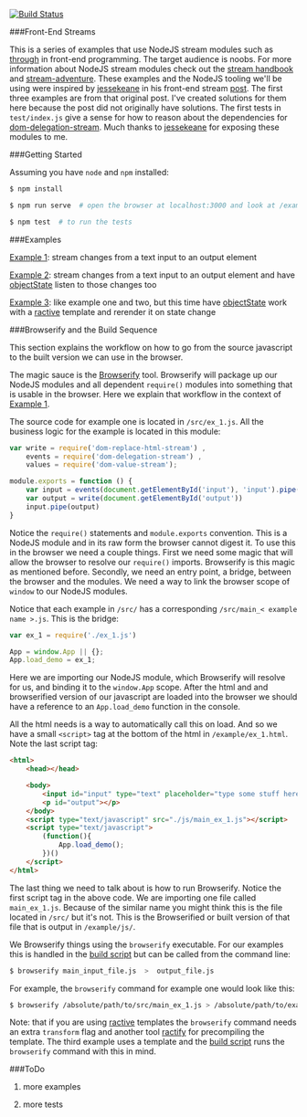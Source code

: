 [![Build Status](https://travis-ci.org/thebigspoon/dom-delegation-stream.svg)](https://travis-ci.org/thebigspoon/frontendstreams)

###Front-End Streams

This is a series of examples that use NodeJS stream modules such as [through](https://www.npmjs.com/package/through) in front-end programming. The target audience is noobs. For more information about NodeJS stream modules check out the [stream handbook](https://github.com/substack/stream-handbook) and [stream-adventure](https://www.npmjs.com/package/stream-adventure). These examples and the NodeJS tooling we'll be using were inspired by [jessekeane](http://words.jessekeane.me/about/) in his front-end stream [post](http://words.jessekeane.me/front-end-streams/). The first three examples are from that original post. I've created solutions for them here because the post did not originally have solutions. The first tests in `test/index.js` give a sense for how to reason about the dependencies for [dom-delegation-stream](https://www.npmjs.com/package/dom-delegation-stream). Much thanks to [jessekeane](http://words.jessekeane.me/about/) for exposing these modules to me.


###Getting Started

Assuming you have `node` and `npm` installed:

```bash
$ npm install

$ npm run serve  # open the browser at localhost:3000 and look at /examples directory

$ npm test  # to run the tests
```

###Examples

[Example 1](https://thebigspoon.github.io/frontendstreams/example/ex_1.html): stream changes from a text input to an output element

[Example 2](https://thebigspoon.github.io/frontendstreams/example/ex_2.html): stream changes from a text input to an output element and have [objectState](https://www.npmjs.com/package/objectstate) listen to those changes too

[Example 3](https://thebigspoon.github.io/frontendstreams/example/ex_3.html): like example one and two, but this time have [objectState](https://www.npmjs.com/package/objectstate) work with a [ractive](https://www.npmjs.com/package/ractive) template and rerender it on state change


###Browserify and the Build Sequence

This section explains the workflow on how to go from the source javascript to the built version we can use in the browser. 

The magic sauce is the [Browserify](https://www.npmjs.com/package/browserify) tool. Browserify will package up our NodeJS modules and all dependent `require()` modules into something that is usable in the browser. Here we explain that workflow in the context of [Example 1](https://thebigspoon.github.io/frontendstreams/example/ex_1.html).

The source code for example one is located in `/src/ex_1.js`. All the business logic for the example is located in this module:

```javascript
var write = require('dom-replace-html-stream') , 
    events = require('dom-delegation-stream') , 
    values = require('dom-value-stream');

module.exports = function () {
    var input = events(document.getElementById('input'), 'input').pipe(values())
    var output = write(document.getElementById('output'))
    input.pipe(output)
}
```

Notice the `require()` statements and `module.exports` convention. This is a NodeJS module and in its raw form the browser cannot digest it. To use this in the browser we need a couple things. First we need some magic that will allow the browser to resolve our `require()` imports. Browserify is this magic as mentioned before. Secondly, we need an entry point, a bridge, between the browser and the modules. We need a way to link the browser scope of `window` to our NodeJS modules. 

Notice that each example in `/src/` has a corresponding `/src/main_< example name >.js`. This is the bridge:

```javascript
var ex_1 = require('./ex_1.js')

App = window.App || {};
App.load_demo = ex_1;
```

Here we are importing our NodeJS module, which Browserify will resolve for us, and binding it to the `window.App` scope. After the html and and browserified version of our javascript are loaded into the browser we should have a reference to an `App.load_demo` function in the console. 

All the html needs is a way to automatically call this on load. And so we have a small `<script>` tag at the bottom of the html in `/example/ex_1.html`. Note the last script tag:

```html
<html>
    <head></head>

    <body>
        <input id="input" type="text" placeholder="type some stuff here"/>
        <p id="output"></p>
    </body>
    <script type="text/javascript" src="./js/main_ex_1.js"></script>
    <script type="text/javascript">
        (function(){
            App.load_demo();
        })()
    </script>
</html>
```

The last thing we need to talk about is how to run Browserify. Notice the first script tag in the above code. We are importing one file called `main_ex_1.js`. Because of the similar name you might think this is the file located in `/src/` but it's not. This is the Browserified or built version of that file that is output in `/example/js/`.

We Browserify things using the `browserify` executable. For our examples this is handled in the [build script](https://github.com/thebigspoon/frontendstreams/blob/master/build.sh#L13) but can be called from the command line:

```bash
$ browserify main_input_file.js  >  output_file.js
```

For example, the `browserify` command for example one would look like this:

```bash
$ browserify /absolute/path/to/src/main_ex_1.js > /absolute/path/to/example/js/main_ex_1.js
```

Note: that if you are using [ractive](https://www.npmjs.com/package/ractive) templates the `browserify` command needs an extra `transform` flag and another tool [ractify](https://www.npmjs.com/package/ractify) for precompiling the template. The third example uses a template and the [build script](https://github.com/thebigspoon/frontendstreams/blob/master/build.sh#L9) runs the `browserify` command with this in mind.

###ToDo
1. more examples

2. more tests


